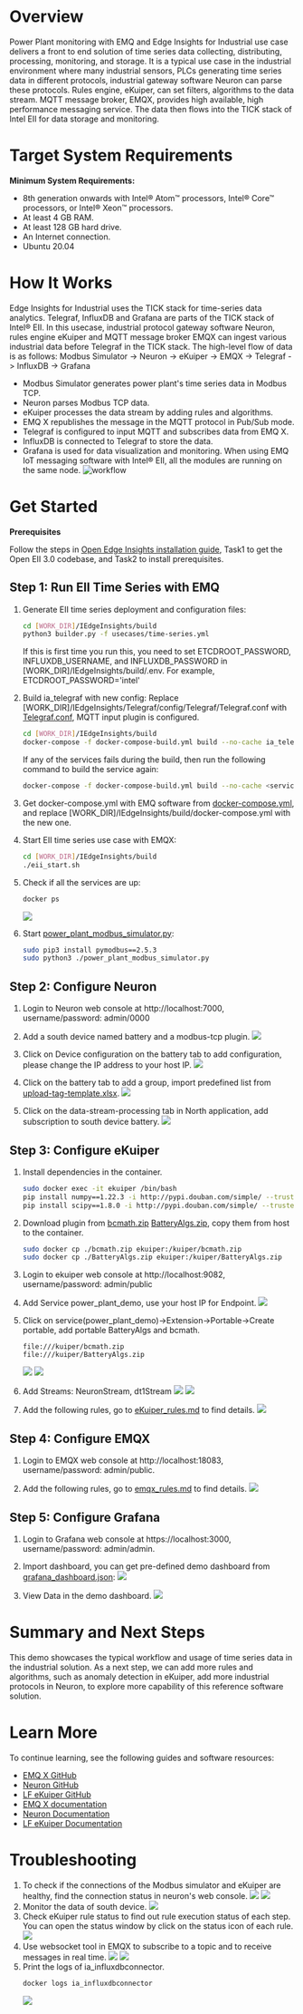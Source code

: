 # Overview
Power Plant monitoring with EMQ and Edge Insights for Industrial use case delivers a front to end solution of time series data collecting, distributing, processing, monitoring, and storage. It is a typical use case in the industrial environment where many industrial sensors, PLCs generating time series data in different protocols, industrial gateway software Neuron can parse these protocols. Rules engine, eKuiper, can set filters, algorithms to the data stream.  MQTT message broker, EMQX, provides high available, high performance messaging service. The data then flows into the TICK stack of Intel EII for data storage and monitoring.  
 
# Target System Requirements 
**Minimum System Requirements:**
* 8th generation onwards with Intel® Atom™ processors, Intel® Core™ processors, or Intel®   Xeon™ processors.
* At least 4 GB RAM.  
* At least 128 GB hard drive.  
* An Internet connection.  
* Ubuntu 20.04

# How It Works 
Edge Insights for Industrial uses the TICK stack for time-series data analytics. Telegraf, InfluxDB and Grafana are parts of the TICK stack of Intel® EII. In this usecase, industrial protocol gateway software Neuron, rules engine eKuiper and MQTT message broker EMQX can ingest various industrial data before Telegraf in the TICK stack.
The high-level flow of data is as follows: Modbus Simulator -> Neuron -> eKuiper -> EMQX -> Telegraf -> InfluxDB -> Grafana 
* Modbus Simulator generates power plant's time series data in Modbus TCP. 
* Neuron parses Modbus TCP data. 
* eKuiper processes the data stream by adding rules and algorithms. 
* EMQ X republishes the message in the MQTT protocol in Pub/Sub mode. 
* Telegraf is configured to input MQTT and subscribes data from EMQ X. 
* InfluxDB is connected to Telegraf to store the data. 
* Grafana is used for data visualization and monitoring.
When using EMQ IoT messaging software with Intel® EII, all the modules are running on the same node.
![workflow](power_plant_screenshots/workflow.png)

# Get Started 
**Prerequisites**

Follow the steps in [Open Edge Insights installation guide](https://open-edge-insights.github.io/pages/running.html#install-open-edge-insights-for-industrial-from-github), Task1 to get the Open EII 3.0 codebase, and Task2 to install prerequisites.

## Step 1: Run EII Time Series with EMQ

1. Generate EII time series deployment and configuration files: 
    ```sh
    cd [WORK_DIR]/IEdgeInsights/build
    python3 builder.py -f usecases/time-series.yml
    ```
    If this is first time you run this, you need to set ETCDROOT_PASSWORD, INFLUXDB_USERNAME, and INFLUXDB_PASSWORD in [WORK_DIR]/IEdgeInsights/build/.env. For example, ETCDROOT_PASSWORD='intel'

2. Build ia_telegraf with new config:
    Replace [WORK_DIR]/IEdgeInsights/Telegraf/config/Telegraf/Telegraf.conf with [Telegraf.conf](Telegraf.conf), MQTT input plugin is configured.
    ```sh
    cd [WORK_DIR]/IEdgeInsights/build
    docker-compose -f docker-compose-build.yml build --no-cache ia_telegraf
    ```
    If any of the services fails during the build, then run the following command to build the service again:
    ```sh
    docker-compose -f docker-compose-build.yml build --no-cache <service name>
    ```

3. Get docker-compose.yml with EMQ software from [docker-compose.yml](docker-compose.yml), and replace [WORK_DIR]/IEdgeInsights/build/docker-compose.yml with the new one.
4. Start EII time series use case with EMQX:
    ```sh
    cd [WORK_DIR]/IEdgeInsights/build
    ./eii_start.sh
    ```

5. Check if all the services are up:
    ```sh
    docker ps
    ```
    ![](power_plant_screenshots/docker_ps.png)
6. Start [power_plant_modbus_simulator.py](power_plant_modbus_simulator.py):
    ```sh
    sudo pip3 install pymodbus==2.5.3
    sudo python3 ./power_plant_modbus_simulator.py
    ```

## Step 2: Configure Neuron 
1. Login to Neuron web console at http://localhost:7000, username/password: admin/0000

2. Add a south device named battery and a modbus-tcp plugin.
    ![](power_plant_screenshots/add_south_device.png)

3. Click on Device configuration on the battery tab to add configuration, please change the IP address to your host IP.
    ![](power_plant_screenshots/south_device_config.png)

4. Click on the battery tab to add a group, import predefined list from [upload-tag-template.xlsx](upload-tag-template.xlsx).
    ![](power_plant_screenshots/south_group_list.png)

5. Click on the data-stream-processing tab in North application, add subscription to south device battery. 
    ![](power_plant_screenshots/north_add_subscription.png)

## Step 3: Configure eKuiper 
1. Install dependencies in the container.
    ```sh
    sudo docker exec -it ekuiper /bin/bash 
    pip install numpy==1.22.3 -i http://pypi.douban.com/simple/ --trusted-host pypi.douban.com 
    pip install scipy==1.8.0 -i http://pypi.douban.com/simple/ --trusted-host pypi.douban.com
    ```
2. Download plugin from [bcmath.zip](bcmath.zip) [BatteryAlgs.zip](BatteryAlgs.zip), copy them from host to the container.
    ```sh
    sudo docker cp ./bcmath.zip ekuiper:/kuiper/bcmath.zip 
    sudo docker cp ./BatteryAlgs.zip ekuiper:/kuiper/BatteryAlgs.zip
    ```
3. Login to ekuiper web console at http://localhost:9082, username/password: admin/public

4. Add Service power_plant_demo, use your host IP for Endpoint.
    ![](power_plant_screenshots/add_service.png)
 
5. Click on service(power_plant_demo)->Extension->Portable->Create portable, add portable BatteryAlgs and bcmath.  
    ```
    file:///kuiper/bcmath.zip 
    file:///kuiper/BatteryAlgs.zip
    ```
    ![](power_plant_screenshots/bcmath.png)
    ![](power_plant_screenshots/batteryAlgs.png)

 
6. Add Streams: NeuronStream, dt1Stream
    ![](power_plant_screenshots/neuronStream.png)
    ![](power_plant_screenshots/dt1Stream.png)
 
7. Add the following rules, go to [eKuiper_rules.md](ekuiper_rules.md) to find details.
    ![](power_plant_screenshots/rules.png)
 
## Step 4: Configure EMQX 
1. Login to EMQX web console at http://localhost:18083, username/password: admin/public.

2. Add the following rules, go to [emqx_rules.md](emqx_rules.md) to find details.
    ![](power_plant_screenshots/emqx_rules.png)
 
## Step 5: Configure Grafana
1. Login to Grafana web console at https://localhost:3000, username/password: admin/admin.

2. Import dashboard, you can get pre-defined demo dashboard from [grafana_dashboard.json](grafana_dashboard.json):
    ![](power_plant_screenshots/grafana_import.png)

3. View Data in the demo dashboard.
    ![](power_plant_screenshots/grafana.png)

# Summary and Next Steps 
This demo showcases the typical workflow and usage of time series data in the industrial solution.  As a next step, we can add more rules and algorithms, such as anomaly detection in eKuiper, add more industrial protocols in Neuron, to explore more capability of this reference software solution. 

# Learn More 
To continue learning, see the following guides and software resources: 
* [EMQ X GitHub](https://github.com/emqx/emqx)
* [Neuron GitHub](https://github.com/emqx/neuron)
* [LF eKuiper GitHub](https://github.com/lf-edge/ekuiper)
* [EMQ X documentation](https://www.emqx.io/docs/en/v4.3/)
* [Neuron Documentation](https://docs.emqx.io/en/neuron/latest/)
* [LF eKuiper Documentation](https://ekuiper.org/docs/en/latest/)

# Troubleshooting 
1. To check if the connections of the Modbus simulator and eKuiper are healthy, find the connection status in neuron's web console.
    ![](power_plant_screenshots/south_status.png)
    ![](power_plant_screenshots/north_status.png)
2. Monitor the data of south device.
    ![](power_plant_screenshots/data_monitor.png)
3. Check eKuiper rule status to find out rule execution status of each step. You can open the status window by click on the status icon of each rule.
    ![](power_plant_screenshots/kuiper_rule_status.png) 
4. Use websocket tool in EMQX to subscribe to a topic and to receive messages in real time.
    ![](power_plant_screenshots/websocket_connect.png)
    ![](power_plant_screenshots/websocket_subscribe.png) 
5. Print the logs of ia_influxdbconnector.
    ```sh
    docker logs ia_influxdbconnector
    ```
    ![](power_plant_screenshots/influxdb_log.png)


